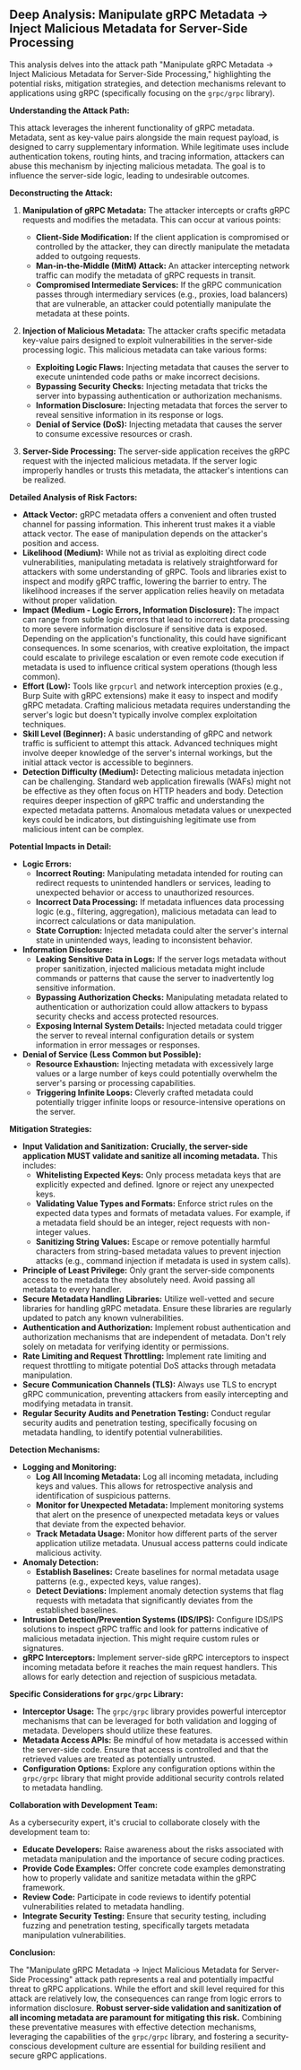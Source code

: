 ## Deep Analysis: Manipulate gRPC Metadata -> Inject Malicious Metadata for Server-Side Processing

This analysis delves into the attack path "Manipulate gRPC Metadata -> Inject Malicious Metadata for Server-Side Processing," highlighting the potential risks, mitigation strategies, and detection mechanisms relevant to applications using gRPC (specifically focusing on the `grpc/grpc` library).

**Understanding the Attack Path:**

This attack leverages the inherent functionality of gRPC metadata. Metadata, sent as key-value pairs alongside the main request payload, is designed to carry supplementary information. While legitimate uses include authentication tokens, routing hints, and tracing information, attackers can abuse this mechanism by injecting malicious metadata. The goal is to influence the server-side logic, leading to undesirable outcomes.

**Deconstructing the Attack:**

1. **Manipulation of gRPC Metadata:** The attacker intercepts or crafts gRPC requests and modifies the metadata. This can occur at various points:
    * **Client-Side Modification:** If the client application is compromised or controlled by the attacker, they can directly manipulate the metadata added to outgoing requests.
    * **Man-in-the-Middle (MitM) Attack:** An attacker intercepting network traffic can modify the metadata of gRPC requests in transit.
    * **Compromised Intermediate Services:** If the gRPC communication passes through intermediary services (e.g., proxies, load balancers) that are vulnerable, an attacker could potentially manipulate the metadata at these points.

2. **Injection of Malicious Metadata:** The attacker crafts specific metadata key-value pairs designed to exploit vulnerabilities in the server-side processing logic. This malicious metadata can take various forms:
    * **Exploiting Logic Flaws:**  Injecting metadata that causes the server to execute unintended code paths or make incorrect decisions.
    * **Bypassing Security Checks:** Injecting metadata that tricks the server into bypassing authentication or authorization mechanisms.
    * **Information Disclosure:** Injecting metadata that forces the server to reveal sensitive information in its response or logs.
    * **Denial of Service (DoS):** Injecting metadata that causes the server to consume excessive resources or crash.

3. **Server-Side Processing:** The server-side application receives the gRPC request with the injected malicious metadata. If the server logic improperly handles or trusts this metadata, the attacker's intentions can be realized.

**Detailed Analysis of Risk Factors:**

* **Attack Vector:** gRPC metadata offers a convenient and often trusted channel for passing information. This inherent trust makes it a viable attack vector. The ease of manipulation depends on the attacker's position and access.
* **Likelihood (Medium):** While not as trivial as exploiting direct code vulnerabilities, manipulating metadata is relatively straightforward for attackers with some understanding of gRPC. Tools and libraries exist to inspect and modify gRPC traffic, lowering the barrier to entry. The likelihood increases if the server application relies heavily on metadata without proper validation.
* **Impact (Medium - Logic Errors, Information Disclosure):** The impact can range from subtle logic errors that lead to incorrect data processing to more severe information disclosure if sensitive data is exposed. Depending on the application's functionality, this could have significant consequences. In some scenarios, with creative exploitation, the impact could escalate to privilege escalation or even remote code execution if metadata is used to influence critical system operations (though less common).
* **Effort (Low):**  Tools like `grpcurl` and network interception proxies (e.g., Burp Suite with gRPC extensions) make it easy to inspect and modify gRPC metadata. Crafting malicious metadata requires understanding the server's logic but doesn't typically involve complex exploitation techniques.
* **Skill Level (Beginner):**  A basic understanding of gRPC and network traffic is sufficient to attempt this attack. Advanced techniques might involve deeper knowledge of the server's internal workings, but the initial attack vector is accessible to beginners.
* **Detection Difficulty (Medium):** Detecting malicious metadata injection can be challenging. Standard web application firewalls (WAFs) might not be effective as they often focus on HTTP headers and body. Detection requires deeper inspection of gRPC traffic and understanding the expected metadata patterns. Anomalous metadata values or unexpected keys could be indicators, but distinguishing legitimate use from malicious intent can be complex.

**Potential Impacts in Detail:**

* **Logic Errors:**
    * **Incorrect Routing:** Manipulating metadata intended for routing can redirect requests to unintended handlers or services, leading to unexpected behavior or access to unauthorized resources.
    * **Incorrect Data Processing:** If metadata influences data processing logic (e.g., filtering, aggregation), malicious metadata can lead to incorrect calculations or data manipulation.
    * **State Corruption:** Injected metadata could alter the server's internal state in unintended ways, leading to inconsistent behavior.
* **Information Disclosure:**
    * **Leaking Sensitive Data in Logs:** If the server logs metadata without proper sanitization, injected malicious metadata might include commands or patterns that cause the server to inadvertently log sensitive information.
    * **Bypassing Authorization Checks:**  Manipulating metadata related to authentication or authorization could allow attackers to bypass security checks and access protected resources.
    * **Exposing Internal System Details:**  Injected metadata could trigger the server to reveal internal configuration details or system information in error messages or responses.
* **Denial of Service (Less Common but Possible):**
    * **Resource Exhaustion:** Injecting metadata with excessively large values or a large number of keys could potentially overwhelm the server's parsing or processing capabilities.
    * **Triggering Infinite Loops:**  Cleverly crafted metadata could potentially trigger infinite loops or resource-intensive operations on the server.

**Mitigation Strategies:**

* **Input Validation and Sanitization:**  **Crucially, the server-side application MUST validate and sanitize all incoming metadata.** This includes:
    * **Whitelisting Expected Keys:**  Only process metadata keys that are explicitly expected and defined. Ignore or reject any unexpected keys.
    * **Validating Value Types and Formats:**  Enforce strict rules on the expected data types and formats of metadata values. For example, if a metadata field should be an integer, reject requests with non-integer values.
    * **Sanitizing String Values:**  Escape or remove potentially harmful characters from string-based metadata values to prevent injection attacks (e.g., command injection if metadata is used in system calls).
* **Principle of Least Privilege:**  Only grant the server-side components access to the metadata they absolutely need. Avoid passing all metadata to every handler.
* **Secure Metadata Handling Libraries:** Utilize well-vetted and secure libraries for handling gRPC metadata. Ensure these libraries are regularly updated to patch any known vulnerabilities.
* **Authentication and Authorization:** Implement robust authentication and authorization mechanisms that are independent of metadata. Don't rely solely on metadata for verifying identity or permissions.
* **Rate Limiting and Request Throttling:** Implement rate limiting and request throttling to mitigate potential DoS attacks through metadata manipulation.
* **Secure Communication Channels (TLS):**  Always use TLS to encrypt gRPC communication, preventing attackers from easily intercepting and modifying metadata in transit.
* **Regular Security Audits and Penetration Testing:** Conduct regular security audits and penetration testing, specifically focusing on metadata handling, to identify potential vulnerabilities.

**Detection Mechanisms:**

* **Logging and Monitoring:**
    * **Log All Incoming Metadata:** Log all incoming metadata, including keys and values. This allows for retrospective analysis and identification of suspicious patterns.
    * **Monitor for Unexpected Metadata:** Implement monitoring systems that alert on the presence of unexpected metadata keys or values that deviate from the expected behavior.
    * **Track Metadata Usage:** Monitor how different parts of the server application utilize metadata. Unusual access patterns could indicate malicious activity.
* **Anomaly Detection:**
    * **Establish Baselines:** Create baselines for normal metadata usage patterns (e.g., expected keys, value ranges).
    * **Detect Deviations:** Implement anomaly detection systems that flag requests with metadata that significantly deviates from the established baselines.
* **Intrusion Detection/Prevention Systems (IDS/IPS):**  Configure IDS/IPS solutions to inspect gRPC traffic and look for patterns indicative of malicious metadata injection. This might require custom rules or signatures.
* **gRPC Interceptors:** Implement server-side gRPC interceptors to inspect incoming metadata before it reaches the main request handlers. This allows for early detection and rejection of suspicious metadata.

**Specific Considerations for `grpc/grpc` Library:**

* **Interceptor Usage:** The `grpc/grpc` library provides powerful interceptor mechanisms that can be leveraged for both validation and logging of metadata. Developers should utilize these features.
* **Metadata Access APIs:** Be mindful of how metadata is accessed within the server-side code. Ensure that access is controlled and that the retrieved values are treated as potentially untrusted.
* **Configuration Options:** Explore any configuration options within the `grpc/grpc` library that might provide additional security controls related to metadata handling.

**Collaboration with Development Team:**

As a cybersecurity expert, it's crucial to collaborate closely with the development team to:

* **Educate Developers:** Raise awareness about the risks associated with metadata manipulation and the importance of secure coding practices.
* **Provide Code Examples:**  Offer concrete code examples demonstrating how to properly validate and sanitize metadata within the gRPC framework.
* **Review Code:**  Participate in code reviews to identify potential vulnerabilities related to metadata handling.
* **Integrate Security Testing:**  Ensure that security testing, including fuzzing and penetration testing, specifically targets metadata manipulation vulnerabilities.

**Conclusion:**

The "Manipulate gRPC Metadata -> Inject Malicious Metadata for Server-Side Processing" attack path represents a real and potentially impactful threat to gRPC applications. While the effort and skill level required for this attack are relatively low, the consequences can range from logic errors to information disclosure. **Robust server-side validation and sanitization of all incoming metadata are paramount for mitigating this risk.**  Combining these preventative measures with effective detection mechanisms, leveraging the capabilities of the `grpc/grpc` library, and fostering a security-conscious development culture are essential for building resilient and secure gRPC applications.
